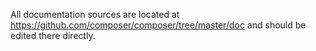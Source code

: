 All documentation sources are located at https://github.com/composer/composer/tree/master/doc
and should be edited there directly.